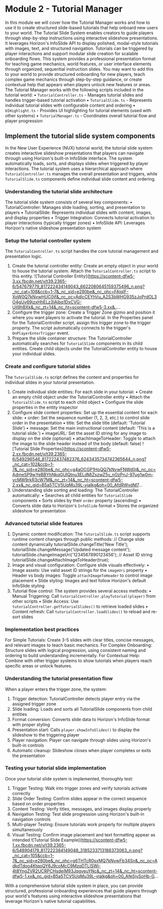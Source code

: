 # Module 2 - Tutorial Manager

In this module we will cover how the Tutorial Manager works and how to use it to create structured slide-based tutorials that help onboard new users to your world. The Tutorial Slide System enables creators to guide players through step-by-step instructions using interactive slideshow presentations. It leverages Horizon's InfoSlide API to display polished, modal-style tutorials with images, text, and structured navigation. Tutorials can be triggered by player interactions and support modular slide creation for scalable onboarding flows. This system provides a professional presentation format for teaching game mechanics, world features, or user interface elements through organized, sequential instruction slides. You may want to add this to your world to provide structured onboarding for new players, teach complex game mechanics through step-by-step guidance, or create contextual help that appears when players unlock new features or areas. The Tutorial Manager works with the following scripts included in the tutorial world:
• `TutorialController.ts` - Manages tutorial slides and handles trigger-based tutorial activation
• `TutorialSlide.ts` - Represents individual tutorial slides with configurable content and ordering
• `UIHighlight.ts` - Provides UI highlighting for tutorial elements (used with other systems)
• `TutorialManager.ts` - Coordinates overall tutorial flow and player progression

## Implement the tutorial slide system components

In the New User Experience (NUX) tutorial world, the tutorial slide system creates interactive slideshow presentations that players can navigate through using Horizon's built-in InfoSlide interface. The system automatically loads, sorts, and displays slides when triggered by player interactions. The tutorial system uses a hierarchical approach where `TutorialController.ts` manages the overall presentation and triggers, while `TutorialSlide.ts` components define individual slide content and ordering.

### Understanding the tutorial slide architecture

The tutorial slide system consists of several key components:
• TutorialController: Manages slide loading, sorting, and presentation to players
• TutorialSlide: Represents individual slides with content, images, and display properties
• Trigger Integration: Connects tutorial activation to player interactions (typically trigger zones)
• InfoSlide API: Leverages Horizon's native slideshow presentation system

### Setup the tutorial controller system

The `TutorialController.ts` script handles the core tutorial management and presentation logic.

1. Create the tutorial controller entity: Create an empty object in your world to house the tutorial system. Attach the `TutorialController.ts` script to this entity. ![Tutorial Controller Entity](https://scontent-dfw5-3.xx.fbcdn.net/v/t39.2365-6/547679779_817222434149043_6622080645159375496_n.png?_nc_cat=108&ccb=1-7&_nc_sid=e280be&_nc_ohc=FAjqIF-XoW0Q7kNvwHUC0jf&_nc_oc=AdlcCEYhVu_A2S3bWHG935zJoPrdOL3O4gUv69jzxHhELz3IAjbq1DxCVG-Ujl9hBXk&_nc_zt=14&_nc_ht=scontent-dfw5-3.xx&_...
2. Configure the trigger zone: Create a Trigger Zone gizmo and position it where you want players to activate the tutorial. In the Properties panel for the TutorialController script, assign this trigger zone to the trigger property. The script automatically connects to the trigger's `OnPlayerEnterTrigger` event.
3. Prepare the slide container structure: The TutorialController automatically searches for `TutorialSlide` components in its child entities. Create child objects under the TutorialController entity to house your individual slides.

### Create and configure tutorial slides

The `TutorialSlide.ts` script defines the content and properties for individual slides in your tutorial presentation.
1. Create individual slide entities: For each slide in your tutorial:
  • Create an empty child object under the TutorialController entity
  • Attach the `TutorialSlide.ts` script to each child object
  • Configure the slide properties in the entity inspector
2. Configure slide content properties: Set up the essential content for each slide:
  • order: Set the sequence number (1, 2, 3, etc.) to control slide order in the presentation
  • title: Set the slide title (default: 'Tutorial Slide')
  • message: Set the main instructional content (default: 'This is a tutorial slide.')
  • imageURL: Set the asset ID string for any image to display on the slide (optional)
  • attachImageToHeader: Toggle to attach the image to the slide header instead of the body (default: false)
 ![Tutorial Slide Properties](https://scontent-dfw5-2.xx.fbcdn.net/v/t39.2365-6/549296546_817222437482376_6243435734742365644_n.png?_nc_cat=102&ccb=1-7&_nc_sid=e280be&_nc_ohc=g4aOCGP1HoQQ7kNvwFNWd0j&_nc_oc=AdmeSP9wYeBBYhNkqGUIQtnu3ELdMiZszwZ5v_nOzPnJ-97ug1w0m-vcMW9rkR3cW7M&_nc_zt=14&_nc_ht=scontent-dfw5-2.xx&_nc_gid=B5a5TCV5UqMu39L-yjalkg&oh=00_AfdRWvdM7...
3. Understanding slide sorting and loading: The TutorialController automatically:
  • Searches all child entities for `TutorialSlide` components
  • Sorts slides by their `order` property (ascending)
  • Converts slide data to Horizon's `InfoSlide` format
  • Stores the organized slideshow for presentation

### Advanced tutorial slide features

1. Dynamic content modification: The `TutorialSlide.ts` script supports runtime content changes through public methods:
// Change slide content dynamically
tutorialSlide.changeTitle('New Title');
tutorialSlide.changeMessage('Updated message content');
tutorialSlide.changeImageUri('1234567890123456'); // Asset ID string
tutorialSlide.changeAttachImageToHeader(true);
2. Image and visual configuration: Configure slide visuals effectively:
  • Image assets: Use valid asset ID strings for the `imageUri` property
  • Header vs body images: Toggle `attachImageToHeader` to control image placement
  • Slide styling: Images and text follow Horizon's default InfoSlide styling
3. Tutorial flow control: The system provides several access methods:
  • Manual Triggering: Call `tutorialController.playTutorial(player)` from other scripts
  • Slide Access: Use `tutorialController.getTutorialSlides()` to retrieve loaded slides
  • Content refresh: Call `tutorialController.loadSlides()` to reload and re-sort slides

### Implementation best practices

For Simple Tutorials: Create 3-5 slides with clear titles, concise messages, and relevant images to teach basic mechanics. For Complex Onboarding: Structure slides with logical progression, using consistent naming and ordering to build understanding incrementally. For Contextual Help: Combine with other trigger systems to show tutorials when players reach specific areas or unlock features.

### Understanding the tutorial presentation flow

When a player enters the trigger zone, the system:
1. Trigger detection: TutorialController detects player entry via the assigned trigger zone
2. Slide loading: Loads and sorts all TutorialSlide components from child entities
3. Format conversion: Converts slide data to Horizon's InfoSlide format with proper styling
4. Presentation start: Calls `player.showInfoSlides()` to display the slideshow to the triggering player
5. Player navigation: Player can navigate through slides using Horizon's built-in controls
6. Automatic cleanup: Slideshow closes when player completes or exits the presentation

### Testing your tutorial slide implementation

Once your tutorial slide system is implemented, thoroughly test:
1. Trigger Testing: Walk into trigger zones and verify tutorials activate correctly
2. Slide Order Testing: Confirm slides appear in the correct sequence based on order properties
3. Content Testing: Verify titles, messages, and images display properly
4. Navigation Testing: Test slide progression using Horizon's built-in navigation controls
5. Multi-player Testing: Ensure tutorials work properly for multiple players simultaneously
6. Visual Testing: Confirm image placement and text formatting appear as intended
 ![Tutorial Slide Example](https://scontent-dfw5-1.xx.fbcdn.net/v/t39.2365-6/548904179_817222384149048_3185233713188373063_n.png?_nc_cat=105&ccb=1-7&_nc_sid=e280be&_nc_ohc=g6THTcR0sxMQ7kNvwFb34Sn&_nc_oc=AdkdTdoo4KtqoQY6J9coMcC9MzqDTLISWi-4t8YngZVR2UCRPCHsdeiM93JqgyeuYNc&_nc_zt=14&_nc_ht=scontent-dfw5-1.xx&_nc_gid=B5a5TCV5UqMu39L-yjalkg&oh=00_AfeSjySoHb-G...

With a comprehensive tutorial slide system in place, you can provide structured, professional onboarding experiences that guide players through your world's features using interactive slideshow presentations that leverage Horizon's native tutorial capabilities.
